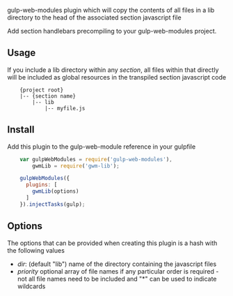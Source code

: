 gulp-web-modules plugin which will copy the contents of all files in a lib directory to the head of the associated section javascript file


Add section handlebars precompiling to your gulp-web-modules project.

Usage
-----
If you include a lib directory within any *section*, all files within that directly will be included as global resources in the transpiled section javascript code
```
    {project root}
    |-- {section name}
        |-- lib
            |-- myfile.js
```

Install
------
Add this plugin to the gulp-web-module reference in your gulpfile
```javascript
    var gulpWebModules = require('gulp-web-modules'),
        gwmLib = require('gwm-lib');

    gulpWebModules({
      plugins: [
        gwmLib(options)
      ]
    }).injectTasks(gulp);
```

Options
-------
The options that can be provided when creating this plugin is a hash with the following values
* *dir*: (default "lib") name of the directory containing the javascript files
* *priority* optional array of file names if any particular order is required - not all file names need to be included and "*" can be used to indicate wildcards
